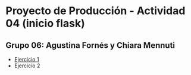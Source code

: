 # Proyecto de Producción - Actividad 04 (inicio flask)
## Grupo 06: Agustina Fornés y Chiara Mennuti

- <a href="Ejercio1"> Ejercicio 1 </a>
- Ejercicio 2
